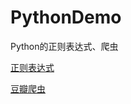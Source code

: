 # PythonDemo
Python的正则表达式、爬虫

[正则表达式](https://github.com/Hunter-HYB/PythonDemo/blob/master/%E6%AD%A3%E5%88%99%E8%A1%A8%E8%BE%BE%E5%BC%8F.md)

[豆瓣爬虫](https://github.com/Hunter-HYB/PythonDemo/tree/master/doubanCrawler)
